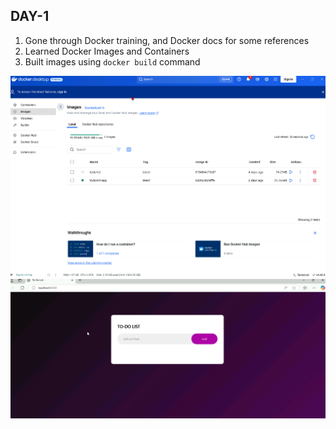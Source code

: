 ## DAY-1

1. Gone through Docker training, and Docker docs for some references  
2. Learned Docker Images and Containers  
3. Built images using `docker build` command


![image alt](https://github.com/VarshithRao/Docker-Kurbernetes/blob/9bf90dbd47de0af6f5e5e9ca0cb5e9c6a4ccc0db/Day-1/Screenshot-2025-04-14-215225.png)
![image alt](https://github.com/VarshithRao/Docker-Kurbernetes/blob/9bf90dbd47de0af6f5e5e9ca0cb5e9c6a4ccc0db/Day-1/Screenshot-2025-04-07-165146.png)
